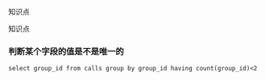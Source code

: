 知识点

知识点

### 判断某个字段的值是不是唯一的
```
select group_id from calls group by group_id having count(group_id)<2
```